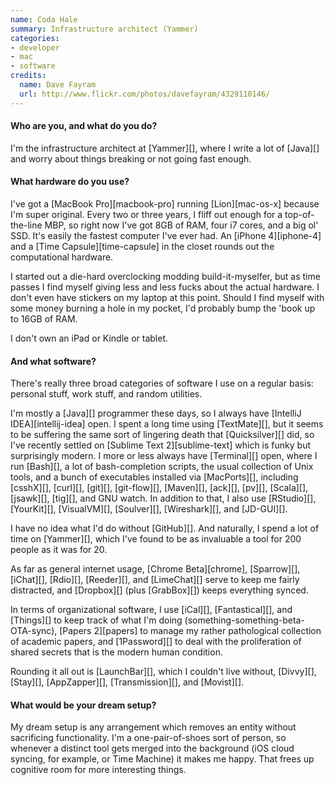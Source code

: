 ```yaml
---
name: Coda Hale
summary: Infrastructure architect (Yammer)
categories:
- developer
- mac
- software
credits:
  name: Dave Fayram
  url: http://www.flickr.com/photos/davefayram/4329110146/
---
```


#### Who are you, and what do you do?

I'm the infrastructure architect at [Yammer][], where I write a lot of [Java][] and worry about things breaking or not going fast enough.

#### What hardware do you use?

I've got a [MacBook Pro][macbook-pro] running [Lion][mac-os-x] because I'm super original. Every two or three years, I fliff out enough for a top-of-the-line MBP, so right now I've got 8GB of RAM, four i7 cores, and a big ol' SSD. It's easily the fastest computer I've ever had. An [iPhone 4][iphone-4] and a [Time Capsule][time-capsule] in the closet rounds out the computational hardware.

I started out a die-hard overclocking modding build-it-myselfer, but as time passes I find myself giving less and less fucks about the actual hardware. I don't even have stickers on my laptop at this point. Should I find myself with some money burning a hole in my pocket, I'd probably bump the 'book up to 16GB of RAM.

I don't own an iPad or Kindle or tablet.

#### And what software?

There's really three broad categories of software I use on a regular basis: personal stuff, work stuff, and random utilities.

I'm mostly a [Java][] programmer these days, so I always have [IntelliJ IDEA][intellij-idea] open. I spent a long time using [TextMate][], but it seems to be suffering the same sort of lingering death that [Quicksilver][] did, so I've recently settled on [Sublime Text 2][sublime-text] which is funky but surprisingly modern. I more or less always have [Terminal][] open, where I run [Bash][], a lot of bash-completion scripts, the usual collection of Unix tools, and a bunch of executables installed via [MacPorts][], including [csshX][], [curl][], [git][], [git-flow][], [Maven][], [ack][], [pv][], [Scala][], [jsawk][], [tig][], and GNU watch. In addition to that, I also use [RStudio][], [YourKit][], [VisualVM][], [Soulver][], [Wireshark][], and [JD-GUI][].

I have no idea what I'd do without [GitHub][]. And naturally, I spend a lot of time on [Yammer][], which I've found to be as invaluable a tool for 200 people as it was for 20.

As far as general internet usage, [Chrome Beta][chrome], [Sparrow][], [iChat][], [Rdio][], [Reeder][], and [LimeChat][] serve to keep me fairly distracted, and [Dropbox][] (plus [GrabBox][]) keeps everything synced.

In terms of organizational software, I use [iCal][], [Fantastical][], and [Things][] to keep track of what I'm doing (something-something-beta-OTA-sync), [Papers 2][papers] to manage my rather pathological collection of academic papers, and [1Password][] to deal with the proliferation of shared secrets that is the modern human condition.

Rounding it all out is [LaunchBar][], which I couldn't live without, [Divvy][], [Stay][], [AppZapper][], [Transmission][], and [Movist][].

#### What would be your dream setup?

My dream setup is any arrangement which removes an entity without sacrificing functionality. I'm a one-pair-of-shoes sort of person, so whenever a distinct tool gets merged into the background (iOS cloud syncing, for example, or Time Machine) it makes me happy. That frees up cognitive room for more interesting things.